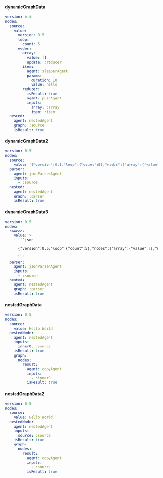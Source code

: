 #### dynamicGraphData
```yaml
version: 0.5
nodes:
  source:
    value:
      version: 0.5
      loop:
        count: 5
      nodes:
        array:
          value: []
          update: :reducer
        item:
          agent: sleeperAgent
          params:
            duration: 10
            value: hello
        reducer:
          isResult: true
          agent: pushAgent
          inputs:
            array: :array
            item: :item
  nested:
    agent: nestedAgent
    graph: :source
    isResult: true

```

#### dynamicGraphData2
```yaml
version: 0.5
nodes:
  source:
    value: '{"version":0.5,"loop":{"count":5},"nodes":{"array":{"value":[],"update":":reducer"},"item":{"agent":"sleeperAgent","params":{"duration":10,"value":"hello"}},"reducer":{"isResult":true,"agent":"pushAgent","inputs":{"array":":array","item":":item"}}}}'
  parser:
    agent: jsonParserAgent
    inputs:
      - :source
  nested:
    agent: nestedAgent
    graph: :parser
    isResult: true

```

#### dynamicGraphData3
```yaml
version: 0.5
nodes:
  source:
    value: >
      ```json

      {"version":0.5,"loop":{"count":5},"nodes":{"array":{"value":[],"update":":reducer"},"item":{"agent":"sleeperAgent","params":{"duration":10,"value":"hello"}},"reducer":{"isResult":true,"agent":"pushAgent","inputs":{"array":":array","item":":item"}}}}

      ```
  parser:
    agent: jsonParserAgent
    inputs:
      - :source
  nested:
    agent: nestedAgent
    graph: :parser
    isResult: true

```

#### nestedGraphData
```yaml
version: 0.5
nodes:
  source:
    value: Hello World
  nestedNode:
    agent: nestedAgent
    inputs:
      inner0: :source
    isResult: true
    graph:
      nodes:
        result:
          agent: copyAgent
          inputs:
            - :inner0
          isResult: true

```

#### nestedGraphData2
```yaml
version: 0.5
nodes:
  source:
    value: Hello World
  nestedNode:
    agent: nestedAgent
    inputs:
      source: :source
    isResult: true
    graph:
      nodes:
        result:
          agent: copyAgent
          inputs:
            - :source
          isResult: true

```
